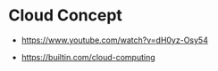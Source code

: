 # Cloud Concept

- https://www.youtube.com/watch?v=dH0yz-Osy54

- https://builtin.com/cloud-computing
